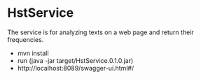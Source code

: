 # HstService
The service is for analyzing texts on a web page and return their frequencies.
 * mvn install
 * run (java -jar target/HstService.0.1.0.jar)
 * http://localhost:8089/swagger-ui.html#/
 

